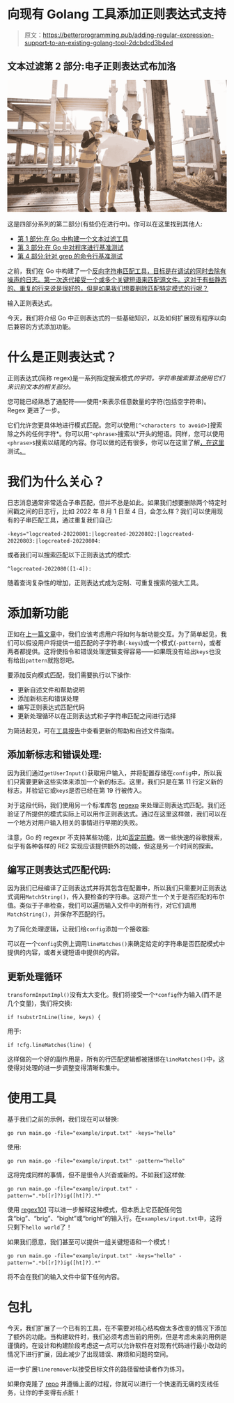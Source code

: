 # 向现有 Golang 工具添加正则表达式支持

> 原文：<https://betterprogramming.pub/adding-regular-expression-support-to-an-existing-golang-tool-2dcbdcd3b4ed>

## 文本过滤第 2 部分:电子正则表达式布加洛

![](img/8b52e1786c07301f877f589cd5234c6f.png)

这是四部分系列的第二部分(有些仍在进行中)。你可以在这里找到其他人:

*   [第 1 部分:在 Go 中构建一个文本过滤工具](/how-to-build-a-text-filtering-log-simplifying-tool-in-go-b29d3067e092)
*   [第 3 部分:在 Go 中对程序进行基准测试](/benchmarking-in-go-substrings-vs-regular-expressions-a84de7f0eb02)
*   [第 4 部分:针对 grep 的命令行基准测试](/benchmarking-command-line-tools-7d00ed4813cc)

之前，我们在 Go 中构建了一个[反向字符串匹配工具，目标是在调试的同时去除有噪声的日志。第一次迭代接受一个或多个关键短语来匹配源文件。这对于有些静态的、重复的行来说是很好的，但是如果我们想要删除匹配特定模式的行呢？](/how-to-build-a-text-filtering-log-simplifying-tool-in-go-b29d3067e092)

输入正则表达式。

今天，我们将介绍 Go 中正则表达式的一些基础知识，以及如何扩展现有程序以向后兼容的方式添加功能。

# 什么是正则表达式？

正则表达式(简称 regex)是一系列指定搜索模式*的字符。字符串搜索算法使用它们来识别文本的相关部分。*

您可能已经熟悉了通配符——使用`*`来表示任意数量的字符(包括空字符串)。Regex 更进了一步。

它们允许您更具体地进行模式匹配。您可以使用`[^<characters to avoid>]`搜索除之外的任何字符*。你可以用`^<phrase>`搜索以*开头的短语。同样，您可以使用`<phrase>$`搜索以结尾的内容。你可以做的还有很多，你可以在这里了解[，在这里](https://www.computerhope.com/jargon/r/regex.htm)测试[。](https://regex101.com)

# 我们为什么关心？

日志消息通常非常适合子串匹配，但并不总是如此。如果我们想要删除两个特定时间戳之间的日志行，比如 2022 年 8 月 1 日至 4 日，会怎么样？我们可以使用现有的子串匹配工具，通过重复我们自己:

```
-keys="logcreated-20220801:|logcreated-20220802:|logcreated-20220803:|logcreated-20220804:
```

或者我们可以搜索匹配以下正则表达式的模式:

```
^logcreated-2022080([1-4]):
```

随着查询复杂性的增加，正则表达式成为定制、可重复搜索的强大工具。

# 添加新功能

正如在[上一篇文章](/how-to-build-a-text-filtering-log-simplifying-tool-in-go-b29d3067e092)中，我们应该考虑用户将如何与新功能交互。为了简单起见，我们可以假设用户将提供一组匹配的子字符串(`-keys`)或一个模式(`-pattern`)，或者两者都提供。这将使指令和错误处理逻辑变得容易——如果既没有给出`keys`也没有给出`pattern`就抱怨吧。

要添加反向模式匹配，我们需要执行以下操作:

*   更新自述文件和帮助说明
*   添加新标志和错误处理
*   编写正则表达式匹配代码
*   更新处理循环以在正则表达式和子字符串匹配之间进行选择

为简洁起见，可在[工具报告](https://github.com/swayne275/lineremover)中查看更新的帮助和自述文件指南。

## 添加新标志和错误处理:

因为我们通过`getUserInput()`获取用户输入，并将配置存储在`config`中，所以我们只需要更新这些实体来添加一个新的标志。这里，我们只是在第 11 行定义新的标志，并验证它或`keys`是否已经在第 19 行被传入。

对于这段代码，我们使用另一个标准库包 [regexp](https://pkg.go.dev/regexp) 来处理正则表达式匹配。我们还验证了所提供的模式实际上可以用作正则表达式。通过在这里这样做，我们可以在一个地方对用户输入相关的事情进行早期的失败。

注意，Go 的 regexpr 不支持某些功能，比如[否定前瞻](https://stackoverflow.com/questions/26771592/negative-look-ahead-in-go-regular-expressions)。做一些快速的谷歌搜索，似乎有各种各样的 RE2 实现应该提供额外的功能，但这是另一个时间的探索。

## 编写正则表达式匹配代码:

因为我们已经编译了正则表达式并将其包含在配置中，所以我们只需要对正则表达式调用`MatchString()`，传入要检查的字符串。这将产生一个关于是否匹配的布尔值。类似于子串检查，我们可以遍历输入文件中的所有行，对它们调用`MatchString()`，并保存不匹配的行。

为了简化处理逻辑，让我们给`config`添加一个接收器:

可以在一个`config`实例上调用`lineMatches()`来确定给定的字符串是否匹配模式中提供的内容，或者关键短语中提供的内容。

## 更新处理循环

`transformInputImpl()`没有太大变化。我们将接受一个`*config`作为输入(而不是几个变量)，我们将交换:

```
if !substrInLine(line, keys) {
```

用于:

```
if !cfg.lineMatches(line) {
```

这样做的一个好的副作用是，所有的行匹配逻辑都被捆绑在`lineMatches()`中，这使得对处理的进一步调整变得清晰和集中。

# 使用工具

基于我们之前的示例，我们现在可以替换:

```
go run main.go -file="example/input.txt" -keys="hello"
```

使用:

```
go run main.go -file="example/input.txt" -pattern="hello"
```

这将完成同样的事情，但不是很令人兴奋或新的。不如我们这样做:

```
go run main.go -file="example/input.txt" -pattern=".*b([r]?)ig([ht]?).*"
```

使用 [regex101](https://regex101.com) 可以进一步解释这种模式，但本质上它匹配任何包含“big”、“brig”、“bight”或“bright”的输入行。在`examples/input.txt`中，这将只剩下`hello world`了！

如果我们愿意，我们甚至可以提供一组关键短语和一个模式！

```
go run main.go -file="example/input.txt" -keys="hello" -pattern=".*b([r]?)ig([ht]?).*"
```

将不会在我们的输入文件中留下任何内容。

# 包扎

今天，我们扩展了一个已有的工具，在不需要对核心结构做太多改变的情况下添加了额外的功能。当构建软件时，我们必须考虑当前的用例，但是考虑未来的用例是谨慎的。在设计和构建阶段考虑这一点可以允许软件在对现有代码进行最小改动的情况下进行扩展，因此减少了出现错误、麻烦和问题的空间。

进一步扩展`lineremover`以接受目标文件的路径留给读者作为练习。

如果你克隆了 [repo](https://github.com/swayne275/lineremover) 并遵循上面的过程，你就可以进行一个快速而无痛的支线任务，让你的手变得有点脏！